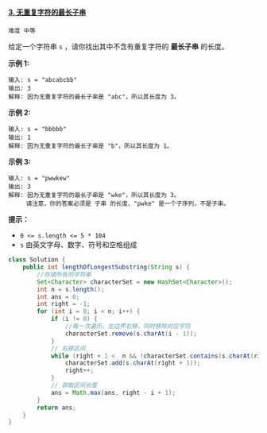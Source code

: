 #### [3. 无重复字符的最长子串](https://leetcode-cn.com/problems/longest-substring-without-repeating-characters/)

`难度 中等`



给定一个字符串 `s` ，请你找出其中不含有重复字符的 **最长子串** 的长度。

 

**示例 1:**

```
输入: s = "abcabcbb"
输出: 3 
解释: 因为无重复字符的最长子串是 "abc"，所以其长度为 3。
```

**示例 2:**

```
输入: s = "bbbbb"
输出: 1
解释: 因为无重复字符的最长子串是 "b"，所以其长度为 1。
```

**示例 3:**

```
输入: s = "pwwkew"
输出: 3
解释: 因为无重复字符的最长子串是 "wke"，所以其长度为 3。
     请注意，你的答案必须是 子串 的长度，"pwke" 是一个子序列，不是子串。
```

 

**提示：**

- `0 <= s.length <= 5 * 104`
- `s` 由英文字母、数字、符号和空格组成



```java
class Solution {
    public int lengthOfLongestSubstring(String s) {
        //存储所有的字符串
        Set<Character> characterSet = new HashSet<Character>();
        int n = s.length();
        int ans = 0;
        int right = -1;
        for (int i = 0; i < n; i++) {
            if (i != 0) {
                //每一次遍历，左边界右移，同时移除对应字符
                characterSet.remove(s.charAt(i - 1));
            }
            // 右移区间
            while (right + 1 <  n && !characterSet.contains(s.charAt(right + 1))) {
                characterSet.add(s.charAt(right + 1));
                right++;
            }
            // 获取区间长度
            ans = Math.max(ans, right - i + 1);
        }
        return ans;
    }
}
```

